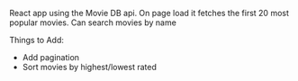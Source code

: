React app using the Movie DB api. On page load it fetches the first 20 most popular movies.
Can search movies by name

Things to Add: 
- Add pagination
- Sort movies by highest/lowest rated

